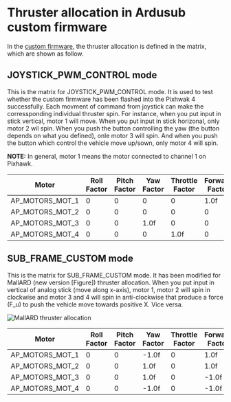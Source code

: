 # Thruster allocation in Ardusub custom firmware
In the [custom firmware](https://github.com/EEEManchester/ArduPilot_MALLARD/blob/733f57fa1fcc381113ecd4b01095a1f895e5a536/libraries/AP_Motors/AP_Motors6DOF.cpp#L131), the thruster allocation is defined in the matrix, which are shown as follow. 

## JOYSTICK_PWM_CONTROL mode
This is the matrix for JOYSTICK_PWM_CONTROL mode. It is used to test whether the custom firmware has been flashed into the Pixhwak 4 successfully. Each movment of command from joystick can make the corressponding individual thruster spin. For instance, when you put input in stick vertical, motor 1 will move. When you put input in stick horizonal, only motor 2 wil spin. When you push the button controlling the yaw (the button depends on what you defined), onle motor 3 will spin. And when you push the button which control the vehicle move up/sown, only motor 4 will spin.

**NOTE:**  In general, motor 1 means the motor connected to channel 1 on Pixhawk.

| Motor | Roll Factor | Pitch Factor | Yaw Factor | Throttle Factor | Forward Factor | Lateral Factor | Testing Order |
| ----- | ------ | ----- | ----- | ----- | ----- | ----- | -----|
AP_MOTORS_MOT_1|0|0|0|0|1.0f|0|1|  
AP_MOTORS_MOT_2|0|0|0|0|0|1.0f|2|  
AP_MOTORS_MOT_3|0|0|1.0f|0|0|0|3|
AP_MOTORS_MOT_4|0|0|0|1.0f|0|0|4|


## SUB_FRAME_CUSTOM mode
This is the matrix for SUB_FRAME_CUSTOM mode. It has been modified for MallARD (new version [Figure]) thruster allocation. When you put input in vertical of analog stick (move along x-axis), motor 1, motor 2 will spin in clockwise and motor 3 and 4 will spin in anti-clockwise that produce a force (F_u) to push the vehicle move towards positive X. Vice versa.   
   
![MallARD thruster allocation](https://user-images.githubusercontent.com/77399327/126422035-619c7d1b-188c-498d-b6d6-6fc6c49fff33.png)

| Motor | Roll Factor | Pitch Factor | Yaw Factor | Throttle Factor | Forward Factor | Lateral Factor | Testing Order |
| ----- | ------ | ----- | ----- | ----- | ----- | ----- | -----|
AP_MOTORS_MOT_1|0|0|-1.0f|0|1.0f|1.0f|1|  
AP_MOTORS_MOT_2|0|0|1.0f|0|1.0f|-1.0f|2|  
AP_MOTORS_MOT_3|0|0|1.0f|0|-1.0f|1.0f|3|
AP_MOTORS_MOT_4|0|0|-1.0f|0|-1.0f|-1.0f|4|

